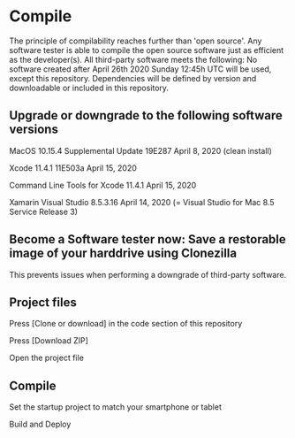 # Compile

The principle of compilability reaches further than 'open source'. Any software tester is able to compile the open source software just as efficient as the developer(s).
All third-party software meets the following:
No software created after April 26th 2020 Sunday 12:45h UTC will be used, except this repository.
Dependencies will be defined by version and downloadable or included in this repository.

## Upgrade or downgrade to the following software versions

MacOS 10.15.4 Supplemental Update 19E287 April 8, 2020 (clean install)

Xcode 11.4.1 11E503a April 15, 2020

Command Line Tools for Xcode 11.4.1 April 15, 2020

Xamarin Visual Studio 8.5.3.16 April 14, 2020 (= Visual Studio for Mac 8.5 Service Release 3)

## Become a Software tester now: Save a restorable image of your harddrive using Clonezilla

This prevents issues when performing a downgrade of third-party software.

## Project files

Press [Clone or download] in the code section of this repository

Press [Download ZIP]

Open the project file

## Compile

Set the startup project to match your smartphone or tablet

Build and Deploy
